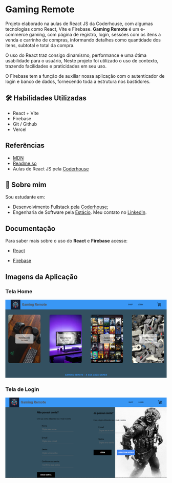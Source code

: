 # Gaming Remote

 Projeto elaborado na aulas de React JS da Coderhouse, com algumas tecnologias como React, Vite e Firebase. **Gaming Remote** é um e-commerce gaming, com página de registro, login, sessões com os itens a venda e carrinho de compras, informando detalhes como quantidade dos itens, subtotal e total da compra.
 
 O uso do React traz consigo dinamismo, performance e uma ótima usabilidade para o usuário, Neste projeto foi utilizado o uso de contexto, trazendo facilidades e praticidades em seu uso.

 O Firebase tem a função de auxiliar nossa aplicação com o autenticador de login e banco de dados, fornecendo toda a estrutura nos bastidores.
 
## 🛠 Habilidades Utilizadas

 * React + Vite
 * Firebase
 * Git / Github
 * Vercel

## Referências

 - [MDN](https://developer.mozilla.org/pt-BR/)
 - [Readme.so](https://readme.so/pt)
 - Aulas de React JS pela [Coderhouse](https://www.coderhouse.com/)

## 🚀 Sobre mim
 Sou estudante em: 
  - Desenvolvimento Fullstack pela [Coderhouse](https://www.coderhouse.com/);
  - Engenharia de Software pela [Estácio](https://estacio.br/).
Meu contato no [LinkedIn](https://www.linkedin.com/in/leonardoformaggio/).
## Documentação

 Para saber mais sobre o uso do **React** e **Firebase** acesse:

 * [React](https://react.dev/)

 * [Firebase](https://firebase.google.com/?hl=pt-br)

 ## Imagens da Aplicação

 ### Tela Home
 <img src="./src/assets/img/gaming-remote01.png" />

 ### Tela de Login
 <img src="./src/assets/img/gaming-remote02.png" />
